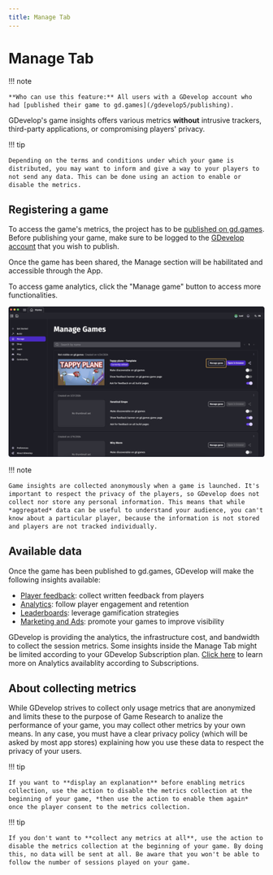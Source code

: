 ```yaml
---
title: Manage Tab
---
```


# Manage Tab

!!! note

    **Who can use this feature:** All users with a GDevelop account who had [published their game to gd.games](/gdevelop5/publishing).

GDevelop's game insights offers various metrics **without** intrusive trackers, third-party applications, or compromising players' privacy.

!!! tip

    Depending on the terms and conditions under which your game is distributed, you may want to inform and give a way to your players to not send any data. This can be done using an action to enable or disable the metrics.

## Registering a game

To access the game's metrics, the project has to be [published on gd.games](/gdevelop5/publishing/web/). Before publishing your game, make sure to be logged to the [GDevelop account](/gdevelop5/interface/profile) that you wish to publish.

Once the game has been shared, the Manage section will be habilitated and accessible through the App.

To access game analytics, click the "Manage game" button to access more functionalities.

![Manage section](Manage-Games.png)


!!! note

    Game insights are collected anonymously when a game is launched. It's important to respect the privacy of the players, so GDevelop does not collect nor store any personal information. This means that while *aggregated* data can be useful to understand your audience, you can't know about a particular player, because the information is not stored and players are not tracked individually.

## Available data

Once the game has been published to gd.games, GDevelop will make the following insights available:

* [Player feedback](gdevelop5/interface/games-dashboard/player-feedback/): collect written feedback from players
* [Analytics](gdevelop5/interface/games-dashboard/game-analytics/): follow player engagement and retention
* [Leaderboards](gdevelop5/interface/games-dashboard/leaderboard-administration/): leverage gamification strategies
* [Marketing and Ads](gdevelop5/interface/games-dashboard/marketing/): promote your games to improve visibility

GDevelop is providing the analytics, the infrastructure cost, and bandwidth to collect the session metrics.
Some insights inside the Manage Tab might be limited according to your GDevelop Subscription plan. [Click here](https://gdevelop.io/pricing) to learn more on Analytics availablity according to Subscriptions.


## About collecting metrics

While GDevelop strives to collect only usage metrics that are anonymized and limits these to the purpose of Game Research to analize the performance of your game, you may collect other metrics by your own means. In any case, you must have a clear privacy policy (which will be asked by most app stores) explaining how you use these data to respect the privacy of your users.

!!! tip

    If you want to **display an explanation** before enabling metrics collection, use the action to disable the metrics collection at the beginning of your game, *then use the action to enable them again* once the player consent to the metrics collection.

!!! tip

    If you don't want to **collect any metrics at all**, use the action to disable the metrics collection at the beginning of your game. By doing this, no data will be sent at all. Be aware that you won't be able to follow the number of sessions played on your game.
